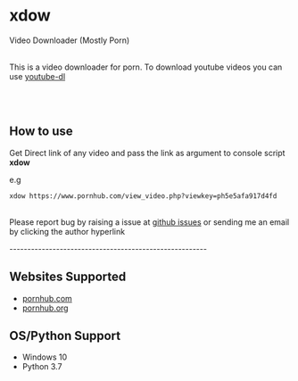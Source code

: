 # xdow
 Video Downloader (Mostly Porn)
 <br>
 <br>
<p>This is a video downloader for porn. To download youtube videos you
can use <a href="https://pypi.org/project/youtube_dl/">youtube-dl</a> </p>
<br>
<br>
<h2>How to use</h2>
<p>Get Direct link of any video and pass the link as argument to console script <b>xdow</b></p>
<p>e.g</p>
<code>xdow https://www.pornhub.com/view_video.php?viewkey=ph5e5afa917d4fd</code>
<br>
<br>
<p>Please report bug by raising a issue at <a href="https://github.com/pankajthekush/xdow/issues">github issues</a>
or sending me an email by clicking the author hyperlink</p>

<p>-------------------------------------------------------</p>

<h2>Websites Supported </h2>
<ul>
<li><a href="www.pornhub.com">pornhub.com</a></li>
<li><a href="www.pornhub.org">pornhub.org</a></li>
</ul>

<h2>OS/Python Support</h2>
<ul>
<li>Windows 10</li>
<li>Python 3.7</li>
</ul>
